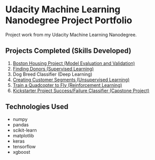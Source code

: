 # Udacity Machine Learning Nanodegree Project Portfolio
Project work from my Udacity Machine Learning Nanodegree.

## Projects Completed (Skills Developed)
1. [Boston Housing Project (Model Evaluation and Validation)](https://github.com/robtrini/udacity-mlnd/tree/master/mlnd-boston_housing)
2. [Finding Donors (Supervised Learning)](https://github.com/robtrini/udacity-mlnd/tree/master/mlnd-finding_donors)
3. Dog Breed Classifier (Deep Learning)
4. [Creating Customer Segments (Unsupervised Learning)](https://github.com/robtrini/udacity-mlnd/tree/master/mlnd-customer_segments)
5. [Train a Quadcopter to Fly (Reinforcement Learning)](https://github.com/robtrini/udacity-mlnd/tree/master/mlnd-quadcopter)
6. [Kickstarter Project Success/Failure Classifier (Capstone Project)](https://github.com/robtrini/udacity-mlnd/tree/master/mlnd-capstone)

## Technologies Used
* numpy
* pandas
* scikit-learn
* matplotlib
* keras
* tensorflow
* xgboost
